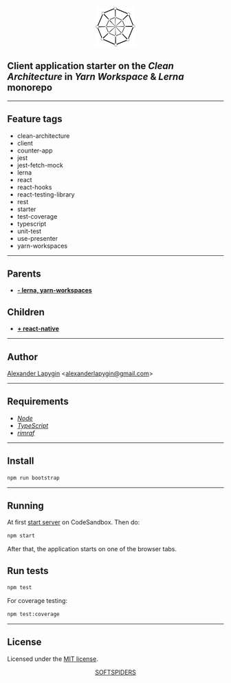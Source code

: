 <div align="center">
    <a href="https://github.com/softspiders/softspiders">
      <img src="./images/sslogo-from-github-20.png"/>
    </a>
</div>

## Client application starter on the *Clean Architecture* in *Yarn Workspace* & *Lerna* monorepo
   
---

## Feature tags
- clean-architecture
- client
- counter-app
- jest
- jest-fetch-mock
- lerna
- react
- react-hooks
- react-testing-library
- rest
- starter
- test-coverage
- typescript
- unit-test
- use-presenter
- yarn-workspaces

---

## Parents

- [**- lerna, yarn-workspaces**](https://github.com/softspiders/ca-react-rest-monorepo)


## Children

- [**+ react-native**](https://github.com/softspiders/ca-react-web-mobile-rest-lerna)

---

## Author

[Alexander Lapygin](https://github.com/AlexanderLapygin) <<alexanderlapygin@gmail.com>>

---

## Requirements

* [*Node*](https://nodejs.org/en/download/package-manager/)
* [*TypeScript*](https://www.typescriptlang.org/)
* [*rimraf*](https://www.npmjs.com/package/rimraf)

---

## Install

```sh
npm run bootstrap
```

---

## Running

At first [start server](https://xg4qv.sse.codesandbox.io) on CodeSandbox.
Then do:

```sh
npm start
```

After that, the application starts on one of the browser tabs. 


## Run tests

```sh
npm test
```

For coverage testing:

```sh
npm test:coverage
```

---

## License

Licensed under the [MIT license](./LICENSE).

<div align="center">
    <a href="https://github.com/softspiders/softspiders">SOFTSPIDERS</a>
</div>
